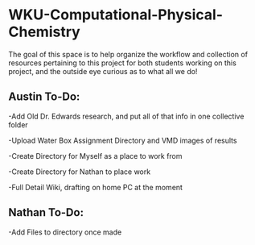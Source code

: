 # WKU-Computational-Physical-Chemistry
The goal of this space is to help organize the workflow and collection of resources pertaining to this project for both students working on this project, and the outside eye curious as to what all we do!

## Austin To-Do:
 
 -Add Old Dr. Edwards research, and put all of that info in one collective folder
 
 -Upload Water Box Assignment Directory and VMD images of results
 
 -Create Directory for Myself as a place to work from
 
 -Create Directory for Nathan to place work
 
 -Full Detail Wiki, drafting on home PC at the moment
 
 ## Nathan To-Do:
 
  -Add Files to directory once made
